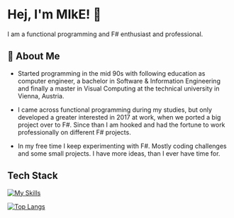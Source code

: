 # Hej, I'm MIkE! 👋

I am a functional programming and F# enthusiast and professional.

## 🚀 About Me

- Started programming in the mid 90s with following education as computer engineer, a bachelor in Software & Information Engineering and finally a master in Visual Computing at the technical university in Vienna, Austria.

- I came across functional programming during my studies, but only developed a greater interested in 2017 at work, when we ported a big project over to F#. Since than I am hooked and had the fortune to work professionally on different F# projects.

- In my free time I keep experimenting with F#. Mostly coding challenges and some small projects. I have more ideas, than I ever have time for.

## Tech Stack
[![My Skills](https://skillicons.dev/icons?i=dotnet,cs,linux,vscode,rider,docker,azure)](https://skillicons.dev)


[![Top Langs](https://github-readme-stats.vercel.app/api/top-langs/?username=MichaelMay81&layout=compact&theme=vue-dark)](https://github.com/anuraghazra/github-readme-stats)

<!--
**MichaelMay81/MichaelMay81** is a ✨ _special_ ✨ repository because its `README.md` (this file) appears on your GitHub profile.

Here are some ideas to get you started:

- 🔭 I’m currently working on ...
- 🌱 I’m currently learning ...
- 👯 I’m looking to collaborate on ...
- 🤔 I’m looking for help with ...
- 💬 Ask me about ...
- 📫 How to reach me: ...
- 😄 Pronouns: ...
- ⚡ Fun fact: ...
-->
